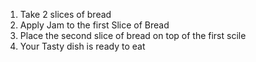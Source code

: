 1) Take 2 slices of bread
2) Apply Jam to the first Slice of Bread
3) Place the second slice of bread on top of the first scile
4) Your Tasty dish is ready to eat